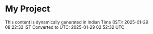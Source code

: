 # My Project

This content is dynamically generated in Indian Time (IST): 2025-01-29 08:22:32 IST
Converted to UTC: 2025-01-29 02:52:32 UTC
